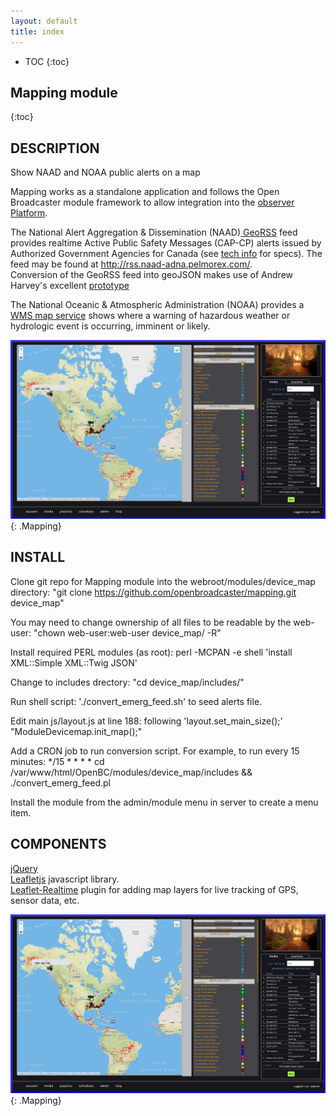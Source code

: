 ```yaml
---
layout: default
title: index
---
```


* TOC
{:toc}

<a name="dashboard"></a>

## Mapping module
{:toc}

## DESCRIPTION

Show NAAD and NOAA public alerts on a map

Mapping works as a standalone application and follows the Open Broadcaster module framework to allow integration into the <a href="https://github.com/openbroadcaster/observer"> observer Platform</a>.

The National Alert Aggregation & Dissemination (NAAD)<a href="https://alerts.pelmorex.com/other-resource/"> GeoRSS</a> feed provides realtime Active Public Safety Messages (CAP-CP) alerts issued by Authorized Government Agencies for Canada (see <a href="https://alerts.pelmorex.com/techinfo/">tech info</a> for specs). The feed may be found at <a href="http://rss.naad-adna.pelmorex.com/">http://rss.naad-adna.pelmorex.com/</a>.<br> Conversion of the GeoRSS feed into geoJSON makes use of Andrew Harvey's excellent <a href="https://github.com/andrewharvey/map.rfs"> prototype</a>

The National Oceanic & Atmospheric Administration (NOAA) provides a <a href="https://idpgis.ncep.noaa.gov/arcgis/rest/services/NWS_Forecasts_Guidance_Warnings/watch_warn_adv/MapServer">WMS map service</a> shows where a warning of hazardous weather or hydrologic event is occurring, imminent or likely.

![ Mapping](img/mapping.jpg ){: .Mapping}

## INSTALL

Clone git repo for Mapping module into the webroot/modules/device_map directory: 
 "git clone https://github.com/openbroadcaster/mapping.git device_map"

You may need to change ownership of all files to be readable by the web-user:
 "chown web-user:web-user device_map/ -R"

Install required PERL modules (as root):
perl -MCPAN -e shell 'install XML::Simple XML::Twig JSON'

Change to includes drectory:
 "cd device_map/includes/"
	
Run shell script:
 './convert_emerg_feed.sh' to seed alerts file.

Edit main js/layout.js at line 188:
     following 'layout.set_main_size();'
	"ModuleDevicemap.init_map();"

Add a CRON job to run conversion script. For example, to run every 15 minutes:
 */15 * * * * cd /var/www/html/OpenBC/modules/device_map/includes && ./convert_emerg_feed.pl

Install the module from the admin/module menu in server to create a menu item.

## COMPONENTS

<a href="http://jquery.com">jQuery</a><br>
<a href="http://leafletjs.com">Leafletjs</a> javascript library.<br>
<a href="https://github.com/perliedman/leaflet-realtime">Leaflet-Realtime</a> plugin for adding map layers for live tracking of GPS, sensor data, etc.

![ Mapping](img/mapping.jpg ){: .Mapping}
